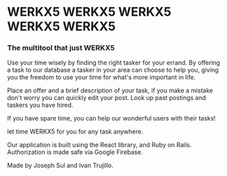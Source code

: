 # WERKX5 WERKX5 WERKX5 WERKX5 WERKX5

### The multitool that just WERKX5

Use your time wisely by finding the right tasker for your errand. By offering
a task to our database a tasker in your area can choose to help you, giving you
the freedom to use your time for what's more important in life.

Place an offer and a brief description of your task, if you make a mistake don't
worry you can quickly edit your post. Look up past postings and taskers you have
hired. 

If you have spare time, you can help our wonderful users with their tasks! 

let time WERKX5 for you for any task anywhere.

Our application is built using the React library, and Ruby on Rails. Authorization
is made safe via Google Firebase. 

Made by Joseph Sul and Ivan Trujillo.
